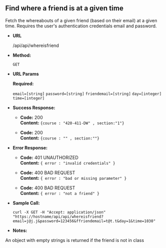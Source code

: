 **Find where a friend is at a given time**
----
  Fetch the whereabouts of a given friend (based on their email) at a given time. Requires the user's authentication credentials email and password.

* **URL**

  /api/api/whereisfriend

* **Method:**
  
  `GET` 
  
*  **URL Params**

   **Required:**
 
   `email=[string]`
   `password=[string]`
   `friendemail=[string]`
   `day=[integer]`
   `time=[integer]`

* **Success Response:**

  * **Code:** 200 <br />
    **Content:** `{course : "420-411-DW" , section:"1"} `


  * **Code:** 200 <br />
    **Content:** `{course : "" , section:""} `
 
* **Error Response:**

  * **Code:** 401 UNAUTHORIZED <br />
    **Content:** `{ error : "invalid credentials" }`

	
  * **Code:** 400 BAD REQUEST <br />
    **Content:** `{ error : "bad or missing parameter" }`

	
  * **Code:** 400 BAD REQUEST <br />
    **Content:** `{ error : "not a friend" }`

* **Sample Call:**

  `curl -X GET -H "Accept: application/json" "https://hostname/api/api/whereisfriend?email=j@j.j&password=123456&ffriendemail=t@t.t&day=1&time=1030"`
   
* **Notes:**

An object with empty strings is returned if the friend is not in class